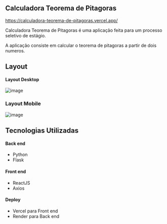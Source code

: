 ## Calculadora Teorema de Pitagoras

https://calculadora-teorema-de-pitagoras.vercel.app/

Calculadora Teorema de Pitagoras é uma aplicação feita para um processo seletivo de estágio.

A aplicação consiste em calcular o teorema de pitagoras a partir de dois numeros.

## Layout

#### Layout Desktop

![image](https://user-images.githubusercontent.com/99310871/214692561-2a3c5a5b-9ef6-47d4-9cc4-ca7e0c5f65d0.png)

### Layout Mobile

![image](https://user-images.githubusercontent.com/99310871/214692682-5631b2aa-9180-4aef-8a3e-f37d74affeac.png)

## Tecnologias Utilizadas

#### Back end

- Python
- Flask

#### Front end

- ReactJS
- Axios

#### Deploy

- Vercel para Front end
- Render para Back end
